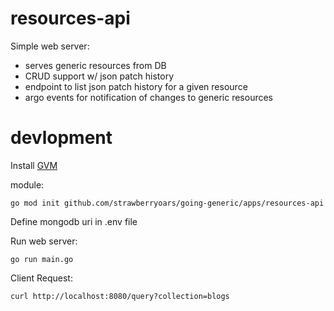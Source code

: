 # resources-api

Simple web server:
- serves generic resources from DB
- CRUD support w/ json patch history
- endpoint to list json patch history for a given resource
- argo events for notification of changes to generic resources


# devlopment

Install [GVM](https://github.com/moovweb/gvm)

module:
```
go mod init github.com/strawberryoars/going-generic/apps/resources-api
```


Define mongodb uri in .env file


Run web server:
```
go run main.go
```


Client Request:
```
curl http://localhost:8080/query?collection=blogs
```